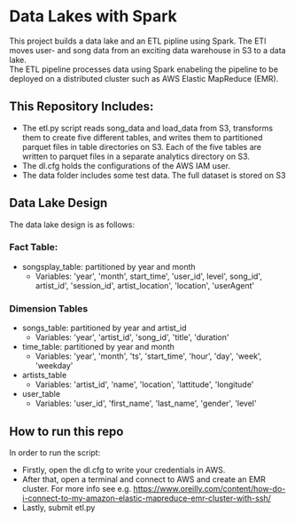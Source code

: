# Data Lakes with Spark
This project builds a data lake and an ETL pipline using Spark. The ETl  moves user- and song data from an exciting data warehouse in S3 to a data lake.  
The ETL pipeline processes data using Spark enabeling the pipeline to be deployed on a distributed cluster such as AWS Elastic MapReduce (EMR).

## This Repository Includes:
* The etl.py script reads song_data and load_data from S3, transforms them to create five different tables, and writes them to partitioned parquet files in table directories on S3. Each of the five tables are written to parquet files in a separate analytics directory on S3.
* The dl.cfg holds the configurations of the AWS IAM user.
* The data folder includes some test data. The full dataset is stored on S3

## Data Lake Design
The data lake design is as follows:

### Fact Table:
* songsplay_table: partitioned by year and month
    - Variables: 'year', 'month', start_time', 'user_id', level', song_id', artist_id', 'session_id', artist_location', 'location', 'userAgent'

### Dimension Tables
* songs_table: partitioned by year and artist_id
    - Variables: 'year', 'artist_id', 'song_id', 'title', 'duration'   
* time_table: partitioned by year and month
    - Variables: 'year', 'month', 'ts', 'start_time', 'hour', 'day', 'week', 'weekday'
* artists_table 
    - Variables: 'artist_id', 'name', 'location', 'lattitude', 'longitude'
* user_table
    - Variables: 'user_id', 'first_name', 'last_name', 'gender', 'level'

## How to run this repo
In order to run the script:
* Firstly, open the dl.cfg to write your credentials in AWS. 
* After that, open a terminal and connect to AWS and create an EMR cluster. For more info see e.g. https://www.oreilly.com/content/how-do-i-connect-to-my-amazon-elastic-mapreduce-emr-cluster-with-ssh/
* Lastly, submit etl.py 